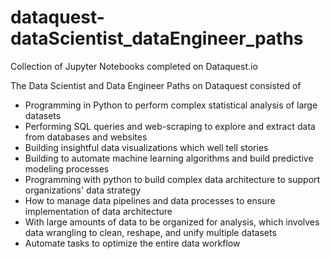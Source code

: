 # dataquest-dataScientist_dataEngineer_paths
Collection of Jupyter Notebooks completed on Dataquest.io


The Data Scientist and Data Engineer Paths on Dataquest consisted of
* Programming in Python to perform complex statistical analysis of large datasets
* Performing SQL queries and web-scraping to explore and extract data from databases and websites
* Building insightful data visualizations which well tell stories
* Building to automate machine learning algorithms and build predictive modeling processes
* Programming with python to build complex data architecture to support organizations' data strategy
* How to manage data pipelines and data processes to ensure implementation of data architecture
* With large amounts of data to be organized for analysis, which involves data wrangling to clean, reshape, and unify multiple datasets
* Automate tasks to optimize the entire data workflow
